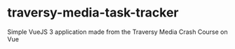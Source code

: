 # traversy-media-task-tracker
Simple VueJS 3 application made from the Traversy Media Crash Course on Vue
